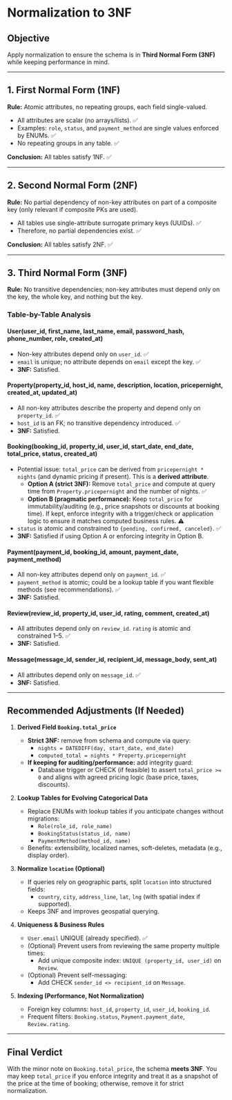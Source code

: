 # Normalization to 3NF

## Objective
Apply normalization to ensure the schema is in **Third Normal Form (3NF)** while keeping performance in mind.

---

## 1. First Normal Form (1NF)
**Rule:** Atomic attributes, no repeating groups, each field single-valued.
- All attributes are scalar (no arrays/lists). ✅
- Examples: `role`, `status`, and `payment_method` are single values enforced by ENUMs. ✅
- No repeating groups in any table. ✅

**Conclusion:** All tables satisfy 1NF. ✅

---

## 2. Second Normal Form (2NF)
**Rule:** No partial dependency of non-key attributes on part of a composite key (only relevant if composite PKs are used).
- All tables use single-attribute surrogate primary keys (UUIDs). ✅
- Therefore, no partial dependencies exist. ✅

**Conclusion:** All tables satisfy 2NF. ✅

---

## 3. Third Normal Form (3NF)
**Rule:** No transitive dependencies; non-key attributes must depend only on the key, the whole key, and nothing but the key.

### Table-by-Table Analysis

#### User(user_id, first_name, last_name, email, password_hash, phone_number, role, created_at)
- Non-key attributes depend only on `user_id`. ✅
- `email` is unique; no attribute depends on `email` except the key. ✅
- **3NF:** Satisfied.

#### Property(property_id, host_id, name, description, location, pricepernight, created_at, updated_at)
- All non-key attributes describe the property and depend only on `property_id`. ✅
- `host_id` is an FK; no transitive dependency introduced. ✅
- **3NF:** Satisfied.

#### Booking(booking_id, property_id, user_id, start_date, end_date, total_price, status, created_at)
- Potential issue: `total_price` can be derived from `pricepernight * nights` (and dynamic pricing if present). This is a **derived attribute**.
  - **Option A (strict 3NF):** Remove `total_price` and compute at query time from `Property.pricepernight` and the number of nights. ✅
  - **Option B (pragmatic performance):** Keep `total_price` for immutability/auditing (e.g., price snapshots or discounts at booking time). If kept, enforce integrity with a trigger/check or application logic to ensure it matches computed business rules. ⚠️
- `status` is atomic and constrained to `{pending, confirmed, canceled}`. ✅
- **3NF:** Satisfied if using Option A or enforcing integrity in Option B.

#### Payment(payment_id, booking_id, amount, payment_date, payment_method)
- All non-key attributes depend only on `payment_id`. ✅
- `payment_method` is atomic; could be a lookup table if you want flexible methods (see recommendations). ✅
- **3NF:** Satisfied.

#### Review(review_id, property_id, user_id, rating, comment, created_at)
- All attributes depend only on `review_id`. `rating` is atomic and constrained 1–5. ✅
- **3NF:** Satisfied.

#### Message(message_id, sender_id, recipient_id, message_body, sent_at)
- All attributes depend only on `message_id`. ✅
- **3NF:** Satisfied.

---

## Recommended Adjustments (If Needed)

1. **Derived Field `Booking.total_price`**
   - **Strict 3NF:** remove from schema and compute via query:
     - `nights = DATEDIFF(day, start_date, end_date)`
     - `computed_total = nights * Property.pricepernight`
   - **If keeping for auditing/performance:** add integrity guard:
     - Database trigger or CHECK (if feasible) to assert `total_price >= 0` and aligns with agreed pricing logic (base price, taxes, discounts).

2. **Lookup Tables for Evolving Categorical Data**
   - Replace ENUMs with lookup tables if you anticipate changes without migrations:
     - `Role(role_id, role_name)`
     - `BookingStatus(status_id, name)`
     - `PaymentMethod(method_id, name)`
   - Benefits: extensibility, localized names, soft-deletes, metadata (e.g., display order).

3. **Normalize `location` (Optional)**
   - If queries rely on geographic parts, split `location` into structured fields:
     - `country`, `city`, `address_line`, `lat`, `lng` (with spatial index if supported).
   - Keeps 3NF and improves geospatial querying.

4. **Uniqueness & Business Rules**
   - `User.email` UNIQUE (already specified). ✅
   - (Optional) Prevent users from reviewing the same property multiple times:
     - Add unique composite index: `UNIQUE (property_id, user_id)` on `Review`.
   - (Optional) Prevent self-messaging:
     - Add CHECK `sender_id <> recipient_id` on `Message`.

5. **Indexing (Performance, Not Normalization)**
   - Foreign key columns: `host_id`, `property_id`, `user_id`, `booking_id`.
   - Frequent filters: `Booking.status`, `Payment.payment_date`, `Review.rating`.

---

## Final Verdict
With the minor note on `Booking.total_price`, the schema **meets 3NF**. You may keep `total_price` if you enforce integrity and treat it as a snapshot of the price at the time of booking; otherwise, remove it for strict normalization.